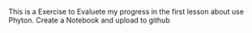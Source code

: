 This is a Exercise to Evaluete my progress in the first lesson about use Phyton. Create a Notebook 
and upload to github
